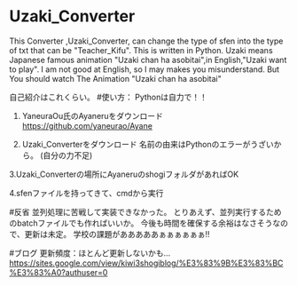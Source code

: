 # Uzaki_Converter
This Converter ,Uzaki_Converter, can change the type of sfen into the type of txt that can be "Teacher_Kifu".
This is written in Python. Uzaki means Japanese famous animation "Uzaki chan ha asobitai",in English,"Uzaki want to play". I am not good at English, so I may makes you misunderstand. But You should watch The Animation "Uzaki chan ha asobitai"

自己紹介はこれくらい。
#使い方：
Pythonは自力で！！

1. YaneuraOu氏のAyaneruをダウンロード
https://github.com/yaneurao/Ayane

2. Uzaki_Converterをダウンロード
名前の由来はPythonのエラーがうざいから。
(自分の力不足)

3.Uzaki_Converterの場所にAyaneruのshogiフォルダがあればOK

4.sfenファイルを持ってきて、cmdから実行

#反省
並列処理に苦戦して実装できなかった。
とりあえず、並列実行するためのbatchファイルでも作ればいいか。
今後も時間を確保する余裕はなさそうなので、更新は未定。
学校の課題があああああぁぁぁぁぁぁ!!

#ブログ
更新頻度：ほとんど更新しないかも…
https://sites.google.com/view/kiwi3shogiblog/%E3%83%9B%E3%83%BC%E3%83%A0?authuser=0
